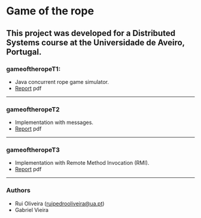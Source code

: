 # Game of the rope

This project was developed for a Distributed Systems course at the Universidade de Aveiro, Portugal.
---

### gameoftheropeT1:
* Java concurrent rope game simulator.
* [Report](https://github.com/ruipoliveira/gameoftherope/blob/master/docs/SD_trabalho1_report(version_pt).pdf) pdf 

---
### gameoftheropeT2
* Implementation with messages. 
* [Report](https://github.com/ruipoliveira/gameoftherope/blob/master/docs/SD_trabalho2_report(version_pt).pdf) pdf 

---
### gameoftheropeT3
* Implementation with Remote Method Invocation (RMI). 
* [Report](https://github.com/ruipoliveira/gameoftherope/blob/master/docs/SD_trabalho3_report(version_pt).pdf) pdf 

---
### Authors

* Rui Oliveira (ruipedrooliveira@ua.pt)
* Gabriel Vieira
